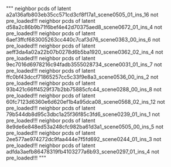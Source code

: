 """
            neighbor pcds of latent a2a136afb803eb35cc571cd3cf8f17a1_scene0505_01_ins_16 not pre_loaded!!!
            neighbor pcds of latent d58a2c86b9b71f6bef4e42d70375aed8_scene0672_01_ins_4 not pre_loaded!!!
            neighbor pcds of latent 6aef3ffcf683005263cc440c7caf3d76_scene0363_00_ins_6 not pre_loaded!!!
            neighbor pcds of latent aeff3da4a02a22b07b0278d6b5ba1920_scene0362_02_ins_4 not pre_loaded!!!
            neighbor pcds of latent 9ec7016d6978216c94fadb3555028734_scene0031_01_ins_7 not pre_loaded!!!
            neighbor pcds of latent ffc0bf43dccf71865257cc5c33f9e8a3_scene0536_00_ins_2 not pre_loaded!!!
            neighbor pcds of latent 93b421c66ff4529f37b2bb75885cfc44_scene0288_00_ins_8 not pre_loaded!!!
            neighbor pcds of latent 60fc7123d6360e6d620ef1b4a95dca08_scene0568_02_ins_12 not pre_loaded!!!
            neighbor pcds of latent 79b544db8d95c3dbc1a25f36f85c3fd6_scene0239_01_ins_1 not pre_loaded!!!
            neighbor pcds of latent 8e9de6e848ed53a248cfc982ba61d3a1_scene0505_00_ins_5 not pre_loaded!!!
            neighbor pcds of latent 2ee577ae974272dc9faa444e7f5fd692_scene0244_01_ins_3 not pre_loaded!!!
            neighbor pcds of latent adfda3aefb86478319fb4103277a6b93_scene0297_01_ins_4 not pre_loaded!!!
            """